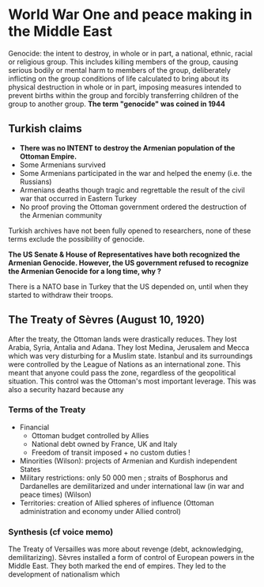 
# World War One and peace making in the Middle East

Genocide: the intent to destroy, in whole or in part, a national, ethnic, racial or religious group.
This includes killing members of the group, causing serious bodily or mental harm to members of the group, deliberately inflicting on the group conditions of life calculated to bring about its physical destruction in whole or in part, imposing measures intended to prevent births within the group and forcibly transferring children of the group to another group. 
**The term "genocide" was coined in 1944**

## Turkish claims

* **There was no INTENT to destroy the Armenian population of the Ottoman Empire.**
* Some Armenians survived
* Some Armenians participated in the war and helped the enemy (i.e. the Russians)
* Armenians deaths though tragic and regrettable the result of the civil war that occurred in Eastern Turkey
* No proof proving the Ottoman government ordered the destruction of the Armenian community

Turkish archives have not been fully opened to researchers, none of these terms exclude the possibility of genocide. 

**The US Senate & House of Representatives have both recognized the Armenian Genocide. However, the US government refused to recognize the Armenian Genocide for a long time, why ?**

There is a NATO base in Turkey that the US depended on, until when they started to withdraw their troops. 

## The Treaty of Sèvres (August 10, 1920)

After the treaty, the Ottoman lands were drastically reduces. They lost Arabia, Syria, Antalia and Adana. They lost Medina, Jerusalem and Mecca which was very disturbing for a Muslim state. Istanbul and its surroundings were controlled by the League of Nations as an international zone. This meant that anyone could pass the zone, regardless of the geopolitical situation. This control was the Ottoman's most important leverage. This was also a security hazard because any 

### Terms of the Treaty

* Financial
	* Ottoman budget controlled by Allies
	* National debt owned by France, UK and Italy
	* Freedom of transit imposed + no custom duties !
* Minorities (Wilson): projects of Armenian and Kurdish independent States
* Military restrictions: only 50 000 men ; straits of Bosphorus and Dardanelles are demilitarized and under international law (in war and peace times) (Wilson)
* Territories: creation of Allied spheres of influence (Ottoman administration and economy under Allied control)

### Synthesis (cf voice memo)

The Treaty of Versailles was more about revenge (debt, acknowledging, demilitarizing). Sèvres installed a form of control of European powers in the Middle East. They both marked the end of empires. They led to the development of nationalism which 
<!--stackedit_data:
eyJoaXN0b3J5IjpbMTA0Njk1NjY4Miw2NTQ2NTEzNjYsLTM3MT
Q2NDU2MSw3ODE0MTYzMzQsLTE4MjM4OTE3MzMsLTkxMzI0ODMx
Myw5NTY4OTM5ODMsODMwMTE1MDIwLC01NzMzMjg3OTZdfQ==
-->